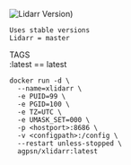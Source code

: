 ![Lidarr Version)](https://img.shields.io/github/v/tag/lidarr/lidarr?color=009252&label=Lidarr&logo=data%3Aimage%2Fpng%3Bbase64%2CiVBORw0KGgoAAAANSUhEUgAAABAAAAAQCAMAAAAoLQ9TAAAA%2F1BMVEUAAADl5eXl5eXl5eXl5eXm5eXl5eXS3Nf16%2FD06%2FDl5eX67%2FXk5eUWCQ8AGwsIAAEAlVPy9PPw8vEDHxENAQUCAACTwKt9p5N4oo%2BGhoY7OzsqKSklJiYAEAJ6pJGAlIsAQiXv8PDg%2Be7l5eXW5dupzLy%2FtLmUyq6Wwa2muK0AklL6%2FPxAg2NEemFCb1sAkFA5ZE8BgkghVT0PUjQATSj17%2FMMKhwHJRYJGhMbDRMMFBAODA0AFgoKCAgLPSeRvKf%2F%2Bf7%2B9fru7u7t7e2cxrJ7mouKiop2lYV6jIN3i4FRknZGi2w7f2AydVZNTU0AfjsAfDcRQy0pKCgDNB4cGxu49hMIAAAAC3RSTlMAvI6KHuvR6%2BvrHewMajoAAADbSURBVHheNY%2FVdsMwEAUlS3baisxMYWamMjP9%2F7fUjtN5Wzp7B%2BRgBE9LEGFwRKL67cudrVOpqBXiGPupIZYOUQ5z8sZ%2BR6u2F4oeyXYwdZhfMXa16s276VIMkMbDqxFLm%2FNy95trCMAL5tXFWB1%2BRsZs04JAfto2Jj9qp6Oei771KAM52ffNr0Nj0tgmcnaymfHoY6iOrbpn2RAgfRF0y%2FNmygaXwUJHAFNX%2BNfV2i6q%2BGZMcR6stw7v26tBsH4lUhE95iafWkuXKP9ymv3w3NJyuYIzBEsnR%2F0%2FaqsZLDthdV8AAAAASUVORK5CYII%3D&logoColor=009252&style=plastic)


```
Uses stable versions  
Lidarr = master

```
TAGS  
:latest == latest

```
docker run -d \
  --name=xlidarr \
  -e PUID=99 \
  -e PGID=100 \
  -e TZ=UTC \
  -e UMASK_SET=000 \
  -p <hostport>:8686 \
  -v <configpath>:/config \
  --restart unless-stopped \
  agpsn/xlidarr:latest
